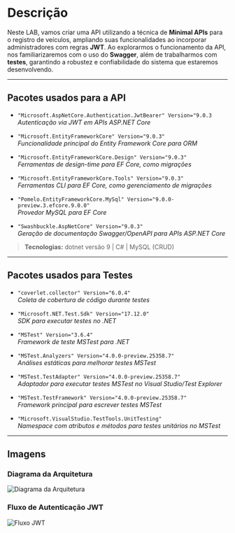 # Descrição

Neste LAB, vamos criar uma API utilizando a técnica de **Minimal APIs** para o registro de veículos, ampliando suas funcionalidades ao incorporar administradores com regras **JWT**. Ao explorarmos o funcionamento da API, nos familiarizaremos com o uso do **Swagger**, além de trabalharmos com **testes**, garantindo a robustez e confiabilidade do sistema que estaremos desenvolvendo.

---

## Pacotes usados para a API

- `"Microsoft.AspNetCore.Authentication.JwtBearer" Version="9.0.3`  
  _Autenticação via JWT em APIs ASP.NET Core_

- `"Microsoft.EntityFrameworkCore" Version="9.0.3"`  
  _Funcionalidade principal do Entity Framework Core para ORM_

- `"Microsoft.EntityFrameworkCore.Design" Version="9.0.3"`  
  _Ferramentas de design-time para EF Core, como migrações_

- `"Microsoft.EntityFrameworkCore.Tools" Version="9.0.3"`  
  _Ferramentas CLI para EF Core, como gerenciamento de migrações_

- `"Pomelo.EntityFrameworkCore.MySql" Version="9.0.0-preview.3.efcore.9.0.0"`  
  _Provedor MySQL para EF Core_

- `"Swashbuckle.AspNetCore" Version="9.0.3"`  
  _Geração de documentação Swagger/OpenAPI para APIs ASP.NET Core_

> **Tecnologias:** dotnet versão 9 | C# | MySQL (CRUD)

---

## Pacotes usados para Testes

- `"coverlet.collector" Version="6.0.4"`  
  _Coleta de cobertura de código durante testes_

- `"Microsoft.NET.Test.Sdk" Version="17.12.0"`  
  _SDK para executar testes no .NET_

- `"MSTest" Version="3.6.4"`  
  _Framework de teste MSTest para .NET_

- `"MSTest.Analyzers" Version="4.0.0-preview.25358.7"`  
  _Análises estáticas para melhorar testes MSTest_

- `"MSTest.TestAdapter" Version="4.0.0-preview.25358.7"`  
  _Adaptador para executar testes MSTest no Visual Studio/Test Explorer_

- `"MSTest.TestFramework" Version="4.0.0-preview.25358.7"`  
  _Framework principal para escrever testes MSTest_

- `"Microsoft.VisualStudio.TestTools.UnitTesting"`  
  _Namespace com atributos e métodos para testes unitários no MSTest_

---

## Imagens

### Diagrama da Arquitetura
![Diagrama da Arquitetura](caminho/para/diagrama-arquitetura.png)

### Fluxo de Autenticação JWT
![Fluxo JWT](caminho/para/fluxo-jwt.png)
